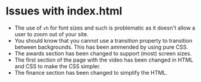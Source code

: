 # Issues with index.html

- The use of `vh` for font sizes and such is problematic as it doesn't allow a user to zoom out of your site.
- You should know that you cannot use a transition property to transition between backgrounds. This has been ammended by using pure CSS.
- The awards section has been changed to support (most) screen sizes.
- The first section of the page with the video has been changed in HTML and CSS to make the CSS simpler.
- The finance section has been changed to simplify the HTML.
